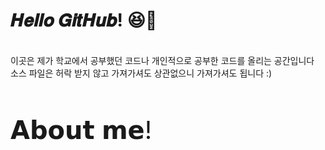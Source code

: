<h1>𝑯𝒆𝒍𝒍𝒐 𝑮𝒊𝒕𝑯𝒖𝒃! 😆🤞</h2>
<br>
이곳은 제가 학교에서 공부했던 코드나 개인적으로 공부한 코드를 올리는 공간입니다<br>
소스 파일은 허락 받지 않고 가져가셔도 상관없으니 가져가셔도 됩니다 :)<br>
<br>
<p style="font-size:40px;">𝗔𝗯𝗼𝘂𝘁 𝗺𝗲!</p>

<!--
**wndudwkd003/wndudwkd003** is a ✨ _special_ ✨ repository because its `README.md` (this file) appears on your GitHub profile.

Here are some ideas to get you started:

- 🔭 I’m currently working on ...
- 🌱 I’m currently learning ...
- 👯 I’m looking to collaborate on ...
- 🤔 I’m looking for help with ...
- 💬 Ask me about ...
- 📫 How to reach me: ...
- 😄 Pronouns: ...
- ⚡ Fun fact: ...
-->
